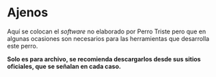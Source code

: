 # Ajenos

Aquí se colocan el *software* no elaborado por Perro Triste pero que en algunas
ocasiones son necesarios para las herramientas que desarrolla este perro.

**Solo es para archivo, se recomienda descargarlos desde sus sitios oficiales,
que se señalan en cada caso.**
